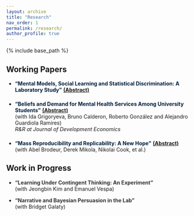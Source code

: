 ```yaml
---
layout: archive
title: "Research"
nav_order: 1
permalink: /research/
author_profile: true
---
```


{% include base_path %}



## Working Papers

- <span style="color:#001f3d"><strong>“Mental Models, Social Learning and Statistical Discrimination: A Laboratory Study”</strong></span> <span id="mental-models-toggle" style="cursor: pointer; text-decoration: underline;" onclick="document.getElementById('mental-models-abstract').style.display='block'; this.style.display='none';"><strong>(Abstract)</strong></span>  
  <div id="mental-models-abstract" style="display: none; margin-top: 0.4em;">
    <strong>Abstract:</strong> In economic decision-making, individuals often rely on subjective representation of the environment to process information and make inferences. Using a laboratory experiment, I investigate how such mental models transform when people are exposed to the evaluations of others, particularly in scenarios where one or more parties may adopt an incorrect or misspecified model. Participants face a hiring task where their goal is to choose a worker with higher ability by integrating a noisy education signal with prior group information. The design of treatment conditions varies subjects' exposure to choices by another participant, using one group to present evaluations closely aligned with the theoretical Bayesian benchmark and another to expose subjects to evaluations consistent with signal neglect. I find that exposure to optimal behavior improves decision quality, with treated subjects making up to 22 percentage points more optimal choices. However, many participants appear to imitate others' decisions without internalizing the correct decision rule, leading to mislearning once the primitives of the environment change. Using a diagnostic treatment, I find that helping subjects recognize the optimality of others' choices only partially improves their decisions. Conversely, exposure to suboptimal choices has a weaker and statistically insignificant negative effect, with lower confidence in one’s choices strongly associated with following others’ suboptimal actions. These findings highlight the dual role of social learning: while it can enhance decision-making, it also fosters mechanical imitation that fails to generalize beyond the observed context.
  </div>
<!--   See others’ optimal choices: / learn by imitating, but / not when environment changes  -->
<div style="margin-top: 1.5em;"></div>


- <span style="color:#001f3d"><strong><a href="https://drive.google.com/file/d/1nhe0NjGmeltEWH6q7FpxWDnYZH3t9J1D/view?usp=share_link" target="_blank" style="color:#001f3d; text-decoration: none;">“Beliefs and Demand for Mental Health Services Among University Students”</a></strong></span> <span id="mental-health-toggle" style="cursor: pointer; text-decoration: underline;" onclick="document.getElementById('mental-health-abstract').style.display='block'; this.style.display='none';"><strong>(Abstract)</strong></span>
  <div>(with Ida Grigoryeva, Bruno Calderon, Roberto González and Alejandro Guardiola Ramires)</div>
  <div><em>R&amp;R at Journal of Development Economics</em></div>
  <div id="mental-health-abstract" style="display: none; margin-top: 0.4em;">
     <strong>Abstract:</strong> This paper investigates the role of beliefs and stigma in shaping students’ use of professional mental health services at a large private university in Mexico, where supply-side barriers are minimal and services are readily accessible. In an online experiment with 680 students, we estimate a large treatment gap with nearly 50% of students in distress not receiving professional mental health support despite a high level of awareness and perceived effectiveness. We document stigmatized beliefs and misconceptions correlated with the treatment gap. For example, three-quarters of students incorrectly believe that those in distress perform worse academically, and many underestimate how common therapy use is among their peers. To correct inaccurate beliefs, we implement an information intervention and find that it increases students’ willingness to share on-campus mental health resources with peers and encourages them to recommend these resources when advising a friend in distress. However, we also find that it lowers their willingness to pay for external services, suggesting a potential substitution effect from private therapy to free on-campus resources.
  </div>
<!--   Students don’t go to therapy, why? / Unlikely inaccurate beliefs: / info treatment decreases demand  -->
<div style="margin-top: 1.5em;"></div>


- <span style="color:#001f3d"><strong><a href="https://docs.iza.org/dp16912.pdf" target="_blank" style="color:#001f3d; text-decoration: none;">“Mass Reproducibility and Replicability: A New Hope"</a></strong></span>  <span id="replicability-toggle" style="cursor: pointer; text-decoration: underline;" onclick="document.getElementById('replicability-abstract').style.display='block'; this.style.display='none';"><strong>(Abstract)</strong></span>
  <div>(with Abel Brodeur, Derek Mikola, Nikolai Cook, et al.)</div>
  <div id="replicability-abstract" style="display: none; margin-top: 0.4em;">
    <strong>Abstract:</strong> This study pushes our understanding of research reliability by reproducing and replicating claims from 110 papers in leading economic and political science journals. The analysis involves computational reproducibility checks and robustness assessments. It reveals several patterns. First, we uncover a high rate of fully computationally reproducible results (over 85%). Second, excluding minor issues like missing packages or broken pathways, we uncover coding errors for about 25% of studies, with some studies containing multiple errors. Third, we test the robustness of the results to 5,511 re-analyses. We find a robustness reproducibility of about 70%. Robustness reproducibility rates are relatively higher for re-analyses that introduce new data and lower for re-analyses that change the sample or the definition of the dependent variable. Fourth, 52% of re-analysis effect size estimates are smaller than the original published estimates and the average statistical significance of a re-analysis is 77% of the original. Lastly, we rely on six teams of researchers working independently to answer eight additional research questions on the determinants of robustness reproducibility. Most teams find a negative relationship between replicators' experience and reproducibility, while finding no relationship between reproducibility and the provision of intermediate or even raw data combined with the necessary cleaning codes.
  </div>  
<!--   Replicate 110 papers: / computational reproducibility 85% and / robustness reproducibility 70%  -->


## Work in Progress

- <span style="color:#333333"><strong>“Learning Under Contingent Thinking: An Experiment”</strong></span>  
  (with Jeongbin Kim and Emanuel Vespa)  

- <span style="color:#333333"><strong>“Narrative and Bayesian Persuasion in the Lab”</strong></span>  
  (with Bridget Galaty)  
  
  
  
<!-- 
## Work in Progress

- <span style="color:#001f3d"><strong>“Mental Models, Social Learning and Statistical Discrimination: A Laboratory Study”</strong></span>
  <details>
    <summary style="cursor: pointer;">
      <small style="font-weight: bold;">See others’ optimal choices: / learn by imitating, but / not when environment changes.</small>
    </summary>
    <small style="display: block; margin-top: 0.4em;">
    <strong>Abstract:</strong> In economic decision-making, individuals often rely on subjective representation of the environment to process information and make inferences. Using a laboratory experiment, we investigate how such mental models transform when people are exposed to the evaluations of others, particularly in scenarios where one or more parties may adopt an incorrect or misspecified model. Participants face a hiring task where their goal is to choose a worker with higher ability by integrating a noisy education signal with prior group information. The design of treatment conditions variably exposes subjects to choices by another participant, using one group to present evaluations closely aligned with the theoretical Bayesian benchmark and another to expose subjects to evaluations from a participant exhibiting conservatism bias (signal neglect). We find that exposure to conservative choices leads to higher incidence of suboptimal behavior relative to exposure to Bayesian choices. Using elicited confidence measures and a diagnostic treatment with detailed feedback, we explore potential mechanisms. The results suggest that not recognizing the optimality of others’ choices partially hinders social learning. In addition, lower confidence in one’s choices is strongly associated with following others’ suboptimal actions, but not with learning from the optimal ones.
    </small>
  </details>

- <span style="color:#001f3d"><strong>“Stigma, Beliefs and Demand for Mental Health Services Among University Students”</strong></span>  
  <small>(with Ida Grigoryeva, Bruno Calderon, Roberto González and Alejandro Guardiola Ramires)</small>
  <details>
    <summary style="cursor: pointer;">
      <small style="font-weight: bold;">Students don’t go to therapy, why? / Unlikely inaccurate beliefs: / info treatment decreases demand.</small>
    </summary>
    <small style="display: block; margin-top: 0.4em;">
       <strong>Abstract:</strong> This paper investigates the role of beliefs and stigma in shaping students’ use of professional mental health services at a large private university in Mexico, where supply-side barriers are minimal and services are readily accessible. In an online experiment with 680 students, we estimate a large treatment gap with nearly 50% of students in distress not receiving professional mental health support despite a high level of awareness and perceived effectiveness. We document stigmatized beliefs and misconceptions correlated with the treatment gap. For example, three-quarters of students incorrectly believe that those in distress perform worse academically, and many underestimate how common therapy use is among their peers. To correct inaccurate beliefs, we implement an information intervention and find that it increases students’ willingness to share on-campus mental health resources with peers and encourages them to recommend these resources when advising a friend in distress. However, we also find that it lowers their willingness to pay for external services, suggesting a potential substitution effect from private therapy to free on-campus resources
    </small>
  </details>

## Working Papers

- <strong>"Mass Reproducibility and Replicability: A New Hope" (2024)</strong>  
  <small>(with Abel Brodeur, Derek Mikola, Nikolai Cook, et al.)</small>
  <details>
    <summary style="cursor: pointer;">
      <small style="font-weight: bold;">Replicate results of 110 papers: / computational reproducibility 85% and / robustness reproducibility 70% from 5,511 re-analyses.</small>
    </summary>
    <small style="display: block; margin-top: 0.4em;">
       <strong>Abstract:</strong> This study pushes our understanding of research reliability by reproducing and replicating claims from 110 papers in leading economic and political science journals. The analysis involves computational reproducibility checks and robustness assessments. It reveals several patterns. First, we uncover a high rate of fully computationally reproducible results (over 85%). Second, excluding minor issues like missing packages or broken pathways, we uncover coding errors for about 25% of studies, with some studies containing multiple errors. Third, we test the robustness of the results to 5,511 re-analyses. We find a robustness reproducibility of about 70%. Robustness reproducibility rates are relatively higher for re-analyses that introduce new data and lower for re-analyses that change the sample or the definition of the dependent variable. Fourth, 52% of re-analysis effect size estimates are smaller than the original published estimates and the average statistical significance of a re-analysis is 77% of the original. Lastly, we rely on six teams of researchers working independently to answer eight additional research questions on the determinants of robustness reproducibility. Most teams find a negative relationship between replicators' experience and reproducibility, while finding no relationship between reproducibility and the provision of intermediate or even raw data combined with the necessary cleaning codes.
    </small>
  </details>
 -->




